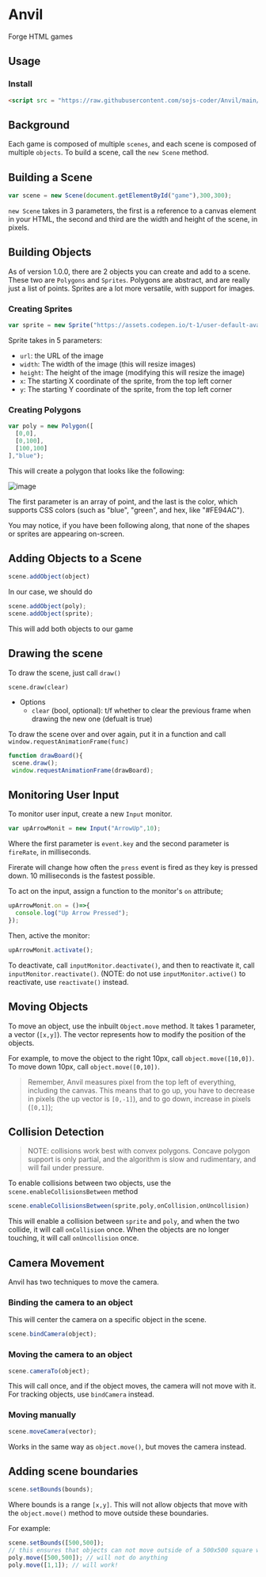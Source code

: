 # Anvil
Forge HTML games

## Usage
### Install 
```html
<script src = "https://raw.githubusercontent.com/sojs-coder/Anvil/main/script.js"></script>
```

## Background

Each game is composed of multiple `scenes`, and each scene is composed of multiple `objects`.
To build a scene, call the `new Scene` method.

## Building a Scene

```js
var scene = new Scene(document.getElementById("game"),300,300);
```

`new Scene` takes in 3 parameters, the first is a reference to a canvas element in your HTML, the second and third are the width and height of the scene, in pixels.

## Building Objects

As of version 1.0.0, there are 2 objects you can create and add to a scene. These two are `Polygons` and `Sprites`. Polygons are abstract, and are really just a list of points. Sprites are a lot more versatile, with support for images.

### Creating Sprites

```js
var sprite = new Sprite("https://assets.codepen.io/t-1/user-default-avatar.jpg?fit=crop&format=auto&height=512&version=0&width=512",500,500,64,64);
```

Sprite takes in 5 parameters:
- `url`: the URL of the image
- `width`: The width of the image (this will resize images)
- `height`: The height of the image (modifying this will resize the image)
- `x`: The starting X coordinate of the sprite, from the top left corner
- `y`: The starting Y coordinate of the sprite, from the top left corner

### Creating Polygons

```js
var poly = new Polygon([
  [0,0],
  [0,100],
  [100,100]
],"blue");
```
This will create a polygon that looks like the following:

![image](https://github.com/sojs-coder/Anvil/assets/77751154/b3816cd2-a25f-4976-9046-8550e00cbaf0)

The first parameter is an array of point, and the last is the color, which supports CSS colors (such as "blue", "green", and hex, like "#FE94AC").

You may notice, if you have been following along, that none of the shapes or sprites are appearing on-screen.

## Adding Objects to a Scene

```js
scene.addObject(object)
```

In our case, we should do

```js
scene.addObject(poly);
scene.addObject(sprite);
```
This will add both objects to our game

## Drawing the scene

To draw the scene, just call `draw()`
```
scene.draw(clear)
```
- Options
  - `clear` (bool, optional): t/f whether to clear the previous frame when drawing the new one (defualt is true)

 To draw the scene over and over again, put it in a function and call `window.requestAnimationFrame(func)`
 ```js
function drawBoard(){
  scene.draw();
  window.requestAnimationFrame(drawBoard);
```

## Monitoring User Input

To monitor user input, create a new `Input` monitor.

```js
var upArrowMonit = new Input("ArrowUp",10);
```

Where the first parameter is `event.key` and the second parameter is `fireRate`, in milliseconds.

Firerate will change how often the `press` event is fired as they key is pressed down. 10 milliseconds is the fastest possible.

To act on the input, assign a function to the monitor's `on` attribute;

```js
upArrowMonit.on = ()=>{
  console.log("Up Arrow Pressed");
});
```

Then, active the monitor:

```js
upArrowMonit.activate();
```

To deactivate, call `inputMonitor.deactivate()`, and then to reactivate it, call `inputMonitor.reactivate()`. (NOTE: do not use `inputMonitor.active()` to reactivate, use `reactivate()` instead.

## Moving Objects

To move an object, use the inbuilt `Object.move` method.
It takes 1 parameter, a vector (`[x,y]`). The vector represents how to modify the position of the objects.

For example, to move the object to the right 10px, call `object.move([10,0])`.
To move down 10px, call `object.move([0,10])`.

> Remember, Anvil measures pixel from the top left of everything, including the canvas. This means that to go up, you have to decrease in pixels (the up vector is `[0,-1]`), and to go down, increase in pixels (`[0,1]`);

## Collision Detection

> NOTE: collisions work best with convex polygons. Concave polygon support is only partial, and the algorithm is slow and rudimentary, and will fail under pressure.

To enable collisions between two objects, use the `scene.enableCollisionsBetween` method

```js
scene.enableCollisionsBetween(sprite,poly,onCollision,onUncollision)
```

This will enable a collision between `sprite` and `poly`, and when the two collide, it will call `onCollision` once. When the objects are no longer touching, it will call `onUncollision` once.

## Camera Movement

Anvil has two techniques to move the camera.

### Binding the camera to an object

This will center the camera on a specific object in the scene.

```js
scene.bindCamera(object);
```

### Moving the camera to an object

```js
scene.cameraTo(object);
```

This will call once, and if the object moves, the camera will not move with it. For tracking objects, use `bindCamera` instead.

### Moving manually

```js
scene.moveCamera(vector);
```

Works in the same way as `object.move()`, but moves the camera instead.

## Adding scene boundaries

```js
scene.setBounds(bounds);
```

Where bounds is a range `[x,y]`. This will not allow objects that move with the `object.move()` method to move outside these boundaries.

For example:

```js
scene.setBounds([500,500]);
// this ensures that objects can not move outside of a 500x500 square with the object.move method
poly.move([500,500]); // will not do anything
poly.move([1,1]); // will work!
```

